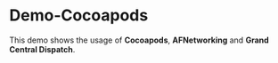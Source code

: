 # Demo-Cocoapods

This demo shows the usage of **Cocoapods**, **AFNetworking** and **Grand Central Dispatch**.
